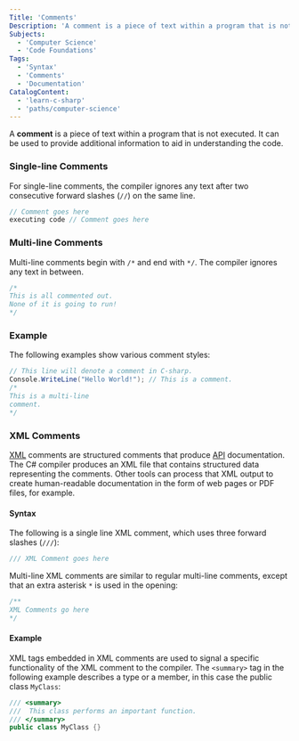```yaml
---
Title: 'Comments'
Description: 'A comment is a piece of text within a program that is not executed.'
Subjects: 
  - 'Computer Science'
  - 'Code Foundations'  
Tags: 
  - 'Syntax'
  - 'Comments'
  - 'Documentation'
CatalogContent:
  - 'learn-c-sharp'
  - 'paths/computer-science'
---
```


A **comment** is a piece of text within a program that is not executed. It can be used to provide additional information to aid in understanding the code.

### Single-line Comments

For single-line comments, the compiler ignores any text after two consecutive forward slashes (`//`) on the same line.

```cs
// Comment goes here
executing code // Comment goes here
```

### Multi-line Comments

Multi-line comments begin with `/*` and end with `*/`. The compiler ignores any text in between.

```cs 
/*
This is all commented out.
None of it is going to run!
*/
```

### Example

The following examples show various comment styles:

```cs
// This line will denote a comment in C-sharp.
Console.WriteLine("Hello World!"); // This is a comment.
/*
This is a multi-line
comment.
*/
```

### XML Comments

[XML](https://www.codecademy.com/resources/docs/general/xml) comments are structured comments that produce [API](https://www.codecademy.com/resources/docs/general/api) documentation. The C# compiler produces an XML file that contains structured data representing the comments. Other tools can process that XML output to create human-readable documentation in the form of web pages or PDF files, for example.

#### Syntax

The following is a single line XML comment, which uses three forward slashes (`///`):

```cs
/// XML Comment goes here
```

Multi-line XML comments are similar to regular multi-line comments, except that an extra asterisk `*` is used in the opening:

```cs
/**
XML Comments go here
*/
```

#### Example

XML tags embedded in XML comments are used to signal a specific functionality of the XML comment to the compiler. The `<summary>` tag in the following example describes a type or a member, in this case the public class `MyClass`:

```cs 
/// <summary>
///  This class performs an important function.
/// </summary>
public class MyClass {}
```

